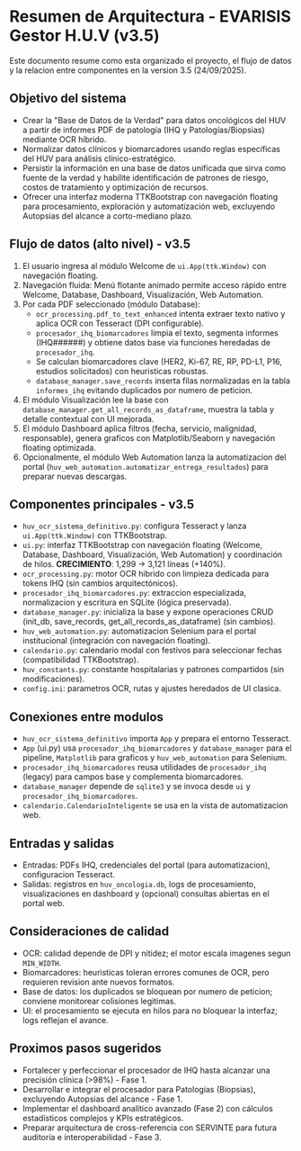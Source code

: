 # Resumen de Arquitectura - EVARISIS Gestor H.U.V (v3.5)

Este documento resume como esta organizado el proyecto, el flujo de datos y la relacion entre componentes en la version 3.5 (24/09/2025).

## Objetivo del sistema
- Crear la "Base de Datos de la Verdad" para datos oncológicos del HUV a partir de informes PDF de patología (IHQ y Patologías/Biopsias) mediante OCR híbrido.
- Normalizar datos clínicos y biomarcadores usando reglas específicas del HUV para análisis clínico-estratégico.
- Persistir la información en una base de datos unificada que sirva como fuente de la verdad y habilite identificación de patrones de riesgo, costos de tratamiento y optimización de recursos.
- Ofrecer una interfaz moderna TTKBootstrap con navegación floating para procesamiento, exploración y automatización web, excluyendo Autopsias del alcance a corto-mediano plazo.

## Flujo de datos (alto nivel) - v3.5
1) El usuario ingresa al módulo Welcome de `ui.App(ttk.Window)` con navegación floating.
2) Navegación fluida: Menú flotante animado permite acceso rápido entre Welcome, Database, Dashboard, Visualización, Web Automation.
3) Por cada PDF seleccionado (módulo Database):
   - `ocr_processing.pdf_to_text_enhanced` intenta extraer texto nativo y aplica OCR con Tesseract (DPI configurable).
   - `procesador_ihq_biomarcadores` limpia el texto, segmenta informes (IHQ######) y obtiene datos base via funciones heredadas de `procesador_ihq`.
   - Se calculan biomarcadores clave (HER2, Ki-67, RE, RP, PD-L1, P16, estudios solicitados) con heuristicas robustas.
   - `database_manager.save_records` inserta filas normalizadas en la tabla `informes_ihq` evitando duplicados por numero de peticion.
4) El módulo Visualización lee la base con `database_manager.get_all_records_as_dataframe`, muestra la tabla y detalle contextual con UI mejorada.
5) El módulo Dashboard aplica filtros (fecha, servicio, malignidad, responsable), genera graficos con Matplotlib/Seaborn y navegación floating optimizada.
6) Opcionalmente, el módulo Web Automation lanza la automatizacion del portal (`huv_web_automation.automatizar_entrega_resultados`) para preparar nuevas descargas.

## Componentes principales - v3.5
- `huv_ocr_sistema_definitivo.py`: configura Tesseract y lanza `ui.App(ttk.Window)` con TTKBootstrap.
- `ui.py`: interfaz TTKBootstrap con navegación floating (Welcome, Database, Dashboard, Visualización, Web Automation) y coordinación de hilos. **CRECIMIENTO**: 1,299 → 3,121 líneas (+140%).
- `ocr_processing.py`: motor OCR hibrido con limpieza dedicada para tokens IHQ (sin cambios arquitectónicos).
- `procesador_ihq_biomarcadores.py`: extraccion especializada, normalizacion y escritura en SQLite (lógica preservada).
- `database_manager.py`: inicializa la base y expone operaciones CRUD (init_db, save_records, get_all_records_as_dataframe) (sin cambios).
- `huv_web_automation.py`: automatizacion Selenium para el portal institucional (integración con navegación floating).
- `calendario.py`: calendario modal con festivos para seleccionar fechas (compatibilidad TTKBootstrap).
- `huv_constants.py`: constante hospitalarias y patrones compartidos (sin modificaciones).
- `config.ini`: parametros OCR, rutas y ajustes heredados de UI clasica.

## Conexiones entre modulos
- `huv_ocr_sistema_definitivo` importa `App` y prepara el entorno Tesseract.
- `App` (ui.py) usa `procesador_ihq_biomarcadores` y `database_manager` para el pipeline, `Matplotlib` para graficos y `huv_web_automation` para Selenium.
- `procesador_ihq_biomarcadores` reusa utilidades de `procesador_ihq` (legacy) para campos base y complementa biomarcadores.
- `database_manager` depende de `sqlite3` y se invoca desde `ui` y `procesador_ihq_biomarcadores`.
- `calendario.CalendarioInteligente` se usa en la vista de automatizacion web.

## Entradas y salidas
- Entradas: PDFs IHQ, credenciales del portal (para automatizacion), configuracion Tesseract.
- Salidas: registros en `huv_oncologia.db`, logs de procesamiento, visualizaciones en dashboard y (opcional) consultas abiertas en el portal web.

## Consideraciones de calidad
- OCR: calidad depende de DPI y nitidez; el motor escala imagenes segun `MIN_WIDTH`.
- Biomarcadores: heuristicas toleran errores comunes de OCR, pero requieren revision ante nuevos formatos.
- Base de datos: los duplicados se bloquean por numero de peticion; conviene monitorear colisiones legitimas.
- UI: el procesamiento se ejecuta en hilos para no bloquear la interfaz; logs reflejan el avance.

## Proximos pasos sugeridos
- Fortalecer y perfeccionar el procesador de IHQ hasta alcanzar una precisión clínica (>98%) - Fase 1.
- Desarrollar e integrar el procesador para Patologías (Biopsias), excluyendo Autopsias del alcance - Fase 1.
- Implementar el dashboard analítico avanzado (Fase 2) con cálculos estadísticos complejos y KPIs estratégicos.
- Preparar arquitectura de cross-referencia con SERVINTE para futura auditoría e interoperabilidad - Fase 3.
